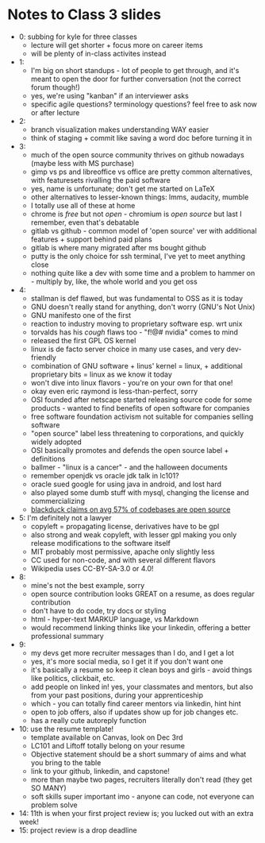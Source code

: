 # Notes to Class 3 slides

* 0: subbing for kyle for three classes
  * lecture will get shorter + focus more on career items
  * will be plenty of in-class activites instead
* 1:
  * I'm big on short standups - lot of people to get through, and it's meant to open the door for further conversation (not the correct forum though!)
  * yes, we're using "kanban" if an interviewer asks
  * specific agile questions? terminology questions? feel free to ask now or after lecture
* 2:
  * branch visualization makes understanding WAY easier
  * think of staging + commit like saving a word doc before turning it in
* 3:
  * much of the open source community thrives on github nowadays (maybe less with MS purchase)
  * gimp vs ps and libreoffice vs office are pretty common alternatives, with featuresets rivalling the paid software
  * yes, name is unfortunate; don't get me started on LaTeX
  * other alternatives to lesser-known things: lmms, audacity, mumble
  * I totally use all of these at home
  * chrome is *free* but not *open* - chromium is *open source* but last I remember, even that's debatable
  * gitlab vs github - common model of 'open source' ver with additional features + support behind paid plans
  * gitlab is where many migrated after ms bought github
  * putty is the only choice for ssh terminal, I've yet to meet anything close
  * nothing quite like a dev with some time and a problem to hammer on - multiply by, like, the whole world and you get oss
* 4:
  * stallman is def flawed, but was fundamental to OSS as it is today
  * GNU doesn't really stand for anything, don't worry (GNU's Not Unix)
  * GNU manifesto one of the first
  * reaction to industry moving to proprietary software esp. wrt unix
  * torvalds has his *cough* flaws too - "f!@# nvidia" comes to mind
  * released the first GPL OS kernel
  * linux is de facto server choice in many use cases, and very dev-friendly
  * combination of GNU software + linus' kernel = linux, + additional proprietary bits = linux as we know it today
  * won't dive into linux flavors - you're on your own for that one!
  * okay even eric raymond is less-than-perfect, sorry
  * OSI founded after netscape started releasing source code for some products - wanted to find benefits of open software for companies
  * free software foundation activism not suitable for companies selling software
  * "open source" label less threatening to corporations, and quickly widely adopted
  * OSI basically promotes and defends the open source label + definitions
  * ballmer - "linux is a cancer" - and the halloween documents
  * remember openjdk vs oracle jdk talk in lc101?
  * oracle sued google for using java in android, and lost hard
  * also played some dumb stuff with mysql, changing the license and commercializing
  * [blackduck claims on avg 57% of codebases are open source](https://www.synopsys.com/content/dam/synopsys/sig-assets/reports/2018-ossra.pdf)
* 5: I'm definitely not a lawyer
  * copyleft = propagating license, derivatives have to be gpl
  * also strong and weak copyleft, with lesser gpl making you only release modifications to the software itself
  * MIT probably most permissive, apache only slightly less
  * CC used for non-code, and with several different flavors
  * Wikipedia uses CC-BY-SA-3.0 or 4.0!
* 8:
  * mine's not the best example, sorry
  * open source contribution looks GREAT on a resume, as does regular contribution
  * don't have to do code, try docs or styling
  * html - hyper-text MARKUP language, vs Markdown
  * would recommend linking thinks like your linkedin, offering a better professional summary
* 9:
  * my devs get more recruiter messages than I do, and I get a lot
  * yes, it's more social media, so I get it if you don't want one
  * it's basically a resume so keep it clean boys and girls - avoid things like politics, clickbait, etc.
  * add people on linked in! yes, your classmates and mentors, but also from your past positions, during your apprenticeship
  * which - you can totally find career mentors via linkedin, hint hint
  * open to job offers, also if updates show up for job changes etc.
  * has a really cute autoreply function
* 10: use the resume template!
  * template available on Canvas, look on Dec 3rd
  * LC101 and Liftoff totally belong on your resume
  * Objective statement should be a short summary of aims and what you bring to the table
  * link to your github, linkedin, and capstone!
  * more than maybe two pages, recruiters literally don't read (they get SO MANY)
  * soft skills super important imo - anyone can code, not everyone can problem solve
* 14: 11th is when your first project review is; you lucked out with an extra week!
* 15: project review is a drop deadline
